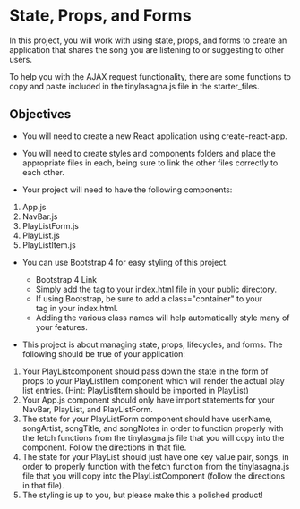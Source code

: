 # State, Props, and Forms

In this project, you will work with using state, props, and forms to create an application that shares the song you are listening to or suggesting to other users.

To help you with the AJAX request functionality, there are some functions to copy and paste included in the tinylasagna.js file in the starter_files.


## Objectives  

- You will need to create a new React application using create-react-app.

- You will need to create styles and components folders and place the appropriate files in each, being sure to link the other files correctly to each other.

- Your project will need to have the following components:

1. App.js
2. NavBar.js
3. PlayListForm.js
4. PlayList.js
5. PlayListItem.js

- You can use Bootstrap 4 for easy styling of this project.
  - Bootstrap 4 Link
  - Simply add the <link rel="stylesheet" href="https://maxcdn.bootstrapcdn.com/bootstrap/4.0.0-alpha.6/css/bootstrap.min.css" integrity="sha384-rwoIResjU2yc3z8GV/NPeZWAv56rSmLldC3R/AZzGRnGxQQKnKkoFVhFQhNUwEyJ" crossorigin="anonymous"> tag to your index.html file in your public directory.
  - If using Bootstrap, be sure to add a class="container" to your <div id="root"></div> tag in your index.html.
  - Adding the various class names will help automatically style many of your features.

- This project is about managing state, props, lifecycles, and forms. The following should be true of your application:

1. Your PlayListcomponent should pass down the state in the form of props to your PlayListItem component which will render the actual play list entries. (Hint: PlayListItem should be imported in PlayList)
2. Your App.js component should only have import statements for your NavBar, PlayList, and PlayListForm.
3. The state for your PlayListForm component should have userName, songArtist, songTitle, and songNotes in order to function properly with the fetch functions from the tinylasgna.js file that you will copy into the component. Follow the directions in that file.
4. The state for your PlayList should just have one key value pair, songs, in order to properly function with the fetch function from the tinylasagna.js file that you will copy into the PlayListComponent (follow the directions in that file).
5. The styling is up to you, but please make this a polished product!
